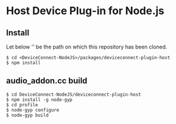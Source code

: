 # Host Device Plug-in for Node.js

## Install

Let below '<DeviceConnect-NodeJS>' be the path on which this repository has been cloned.

```
$ cd <DeviceConnect-NodeJS>/packages/deviceconnect-plugin-host
$ npm install
```
## audio_addon.cc build

```
$ cd DeviceConnect-NodeJS/deviceconnect-plugin-host
$ npm install -g node-gyp
$ cd profile
$ node-gyp configure
$ node-gyp build
```

